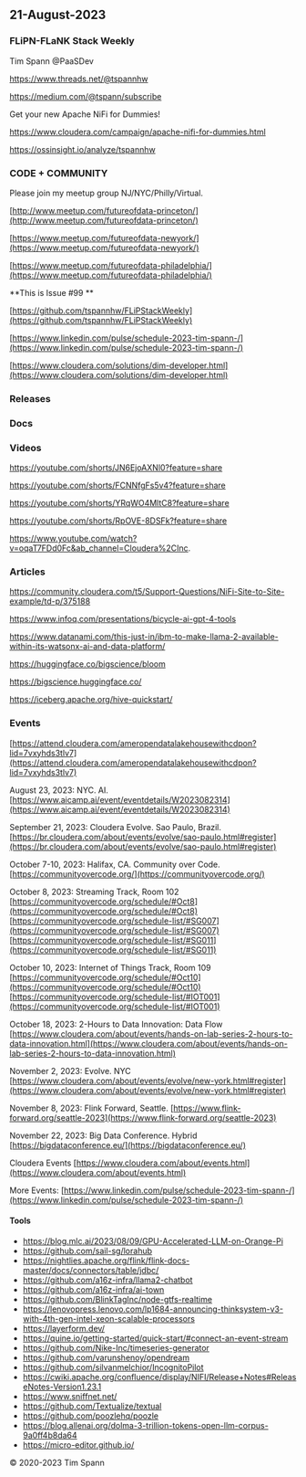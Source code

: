 ## 21-August-2023

### FLiPN-FLaNK Stack Weekly

Tim Spann @PaaSDev

https://www.threads.net/@tspannhw

https://medium.com/@tspann/subscribe

Get your new Apache NiFi for Dummies!

https://www.cloudera.com/campaign/apache-nifi-for-dummies.html

https://ossinsight.io/analyze/tspannhw


### CODE + COMMUNITY

Please join my meetup group NJ/NYC/Philly/Virtual. 

[http://www.meetup.com/futureofdata-princeton/](http://www.meetup.com/futureofdata-princeton/)

[https://www.meetup.com/futureofdata-newyork/](https://www.meetup.com/futureofdata-newyork/)

[https://www.meetup.com/futureofdata-philadelphia/](https://www.meetup.com/futureofdata-philadelphia/)


**This is Issue #99 **

[https://github.com/tspannhw/FLiPStackWeekly](https://github.com/tspannhw/FLiPStackWeekly)

[https://www.linkedin.com/pulse/schedule-2023-tim-spann-/](https://www.linkedin.com/pulse/schedule-2023-tim-spann-/)

[https://www.cloudera.com/solutions/dim-developer.html](https://www.cloudera.com/solutions/dim-developer.html)


### Releases



### Docs



### Videos

https://youtube.com/shorts/JN6EjoAXNl0?feature=share

https://youtube.com/shorts/FCNNfgFs5v4?feature=share

https://youtube.com/shorts/YRqWO4MltC8?feature=share

https://youtube.com/shorts/RpOVE-8DSFk?feature=share

https://www.youtube.com/watch?v=oqaT7FDd0Fc&ab_channel=Cloudera%2CInc.


### Articles


https://community.cloudera.com/t5/Support-Questions/NiFi-Site-to-Site-example/td-p/375188

https://www.infoq.com/presentations/bicycle-ai-gpt-4-tools

https://www.datanami.com/this-just-in/ibm-to-make-llama-2-available-within-its-watsonx-ai-and-data-platform/

https://huggingface.co/bigscience/bloom

https://bigscience.huggingface.co/

https://iceberg.apache.org/hive-quickstart/


### Events

[https://attend.cloudera.com/ameropendatalakehousewithcdpon?lid=7vxyhds3tlv7](https://attend.cloudera.com/ameropendatalakehousewithcdpon?lid=7vxyhds3tlv7)

August 23, 2023:   NYC.  AI.
[https://www.aicamp.ai/event/eventdetails/W2023082314](https://www.aicamp.ai/event/eventdetails/W2023082314)

September 21, 2023: Cloudera Evolve.   Sao Paulo, Brazil.
[https://br.cloudera.com/about/events/evolve/sao-paulo.html#register](https://br.cloudera.com/about/events/evolve/sao-paulo.html#register)

October 7-10, 2023:  Halifax, CA.   Community over Code.
[https://communityovercode.org/](https://communityovercode.org/)

October 8, 2023:  Streaming Track, Room 102
[https://communityovercode.org/schedule/#Oct8](https://communityovercode.org/schedule/#Oct8)
[https://communityovercode.org/schedule-list/#SG007](https://communityovercode.org/schedule-list/#SG007)
[https://communityovercode.org/schedule-list/#SG011](https://communityovercode.org/schedule-list/#SG011)

October 10, 2023:  Internet of Things Track, Room 109
[https://communityovercode.org/schedule/#Oct10](https://communityovercode.org/schedule/#Oct10)
[https://communityovercode.org/schedule-list/#IOT001](https://communityovercode.org/schedule-list/#IOT001)

October 18, 2023:  2-Hours to Data Innovation:   Data Flow
[https://www.cloudera.com/about/events/hands-on-lab-series-2-hours-to-data-innovation.html](https://www.cloudera.com/about/events/hands-on-lab-series-2-hours-to-data-innovation.html)

November 2, 2023:  Evolve. NYC
[https://www.cloudera.com/about/events/evolve/new-york.html#register](https://www.cloudera.com/about/events/evolve/new-york.html#register)

November 8, 2023: Flink Forward, Seattle.
[https://www.flink-forward.org/seattle-2023](https://www.flink-forward.org/seattle-2023)

November 22, 2023: Big Data Conference.   Hybrid  
[https://bigdataconference.eu/](https://bigdataconference.eu/)

Cloudera Events
[https://www.cloudera.com/about/events.html](https://www.cloudera.com/about/events.html)

More Events:
[https://www.linkedin.com/pulse/schedule-2023-tim-spann-/](https://www.linkedin.com/pulse/schedule-2023-tim-spann-/)

  
#### Tools

* https://blog.mlc.ai/2023/08/09/GPU-Accelerated-LLM-on-Orange-Pi
* https://github.com/sail-sg/lorahub
* https://nightlies.apache.org/flink/flink-docs-master/docs/connectors/table/jdbc/
* https://github.com/a16z-infra/llama2-chatbot
* https://github.com/a16z-infra/ai-town
* https://github.com/BlinkTagInc/node-gtfs-realtime
* https://lenovopress.lenovo.com/lp1684-announcing-thinksystem-v3-with-4th-gen-intel-xeon-scalable-processors
* https://layerform.dev/
* https://quine.io/getting-started/quick-start/#connect-an-event-stream
* https://github.com/Nike-Inc/timeseries-generator
* https://github.com/varunshenoy/opendream
* https://github.com/silvanmelchior/IncognitoPilot
* https://cwiki.apache.org/confluence/display/NIFI/Release+Notes#ReleaseNotes-Version1.23.1
* https://www.sniffnet.net/
* https://github.com/Textualize/textual
* https://github.com/poozlehq/poozle
* https://blog.allenai.org/dolma-3-trillion-tokens-open-llm-corpus-9a0ff4b8da64
* https://micro-editor.github.io/
  
  


&copy; 2020-2023 Tim Spann
